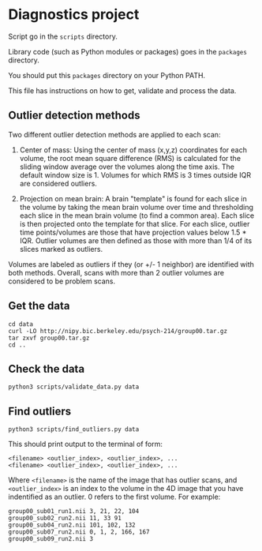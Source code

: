 # Diagnostics project

Script go in the `scripts` directory.

Library code (such as Python modules or packages) goes in the `packages` directory.

You should put this `packages` directory on your Python PATH.

This file has instructions on how to get, validate and process the data.

## Outlier detection methods

Two different outlier detection methods are applied to each scan:

1. Center of mass: Using the center of mass (x,y,z) coordinates for each volume,
the root mean square difference (RMS) is calculated for the sliding window
average over the volumes along the time axis. The default window size is 1.
Volumes for which RMS is 3 times outside IQR are considered outliers.

2. Projection on mean brain: A brain "template" is found for each slice in the
volume by taking the mean brain volume over time and thresholding each slice in
the mean brain volume (to find a common area). Each slice is then projected onto
the template for that slice. For each slice, outlier time points/volumes are
those that have projection values below 1.5 * IQR. Outlier volumes are then
defined as those with more than 1/4 of its slices marked as outliers.

Volumes are labeled as outliers if they (or +/- 1 neighbor) are identified
with both methods. Overall, scans with more than 2 outlier volumes are
considered to be problem scans.

## Get the data

    cd data
    curl -LO http://nipy.bic.berkeley.edu/psych-214/group00.tar.gz
    tar zxvf group00.tar.gz
    cd ..

## Check the data

    python3 scripts/validate_data.py data

## Find outliers

    python3 scripts/find_outliers.py data

This should print output to the terminal of form:

    <filename> <outlier_index>, <outlier_index>, ...
    <filename> <outlier_index>, <outlier_index>, ...

Where `<filename>` is the name of the image that has outlier scans, and
`<outlier_index>` is an index to the volume in the 4D image that you have
indentified as an outlier.  0 refers to the first volume.  For example:

    group00_sub01_run1.nii 3, 21, 22, 104
    group00_sub02_run2.nii 11, 33 91
    group00_sub04_run2.nii 101, 102, 132
    group00_sub07_run2.nii 0, 1, 2, 166, 167
    group00_sub09_run2.nii 3
